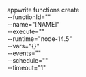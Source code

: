 appwrite functions create \
        --functionId="" \
        --name="[NAME]" \
        --execute="" \
        --runtime="node-14.5" \
        --vars="{}" \
        --events="" \
        --schedule="" \
        --timeout="1"
